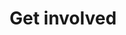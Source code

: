 ---
layout: landing-page
sectionKey: Get involved
title: Get involved
description: As a grass-roots project, we rely on all disciplines within the GOV.UK programme to help improve and grow the Design Guide.
details: The page's sub-navigation offers guidance on how you can get involved, as well as answer any questions you may have.
image:
  src: /assets/get-involved.svg
  alt: Zoomed in instructions on connecting an individual building block piece.
---